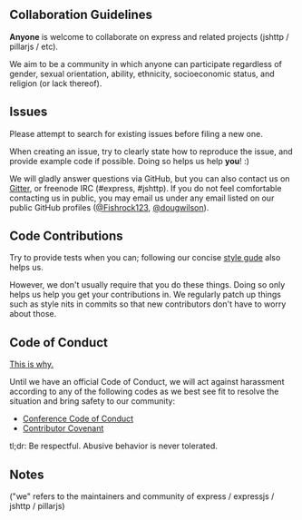 ## Collaboration Guidelines

__Anyone__ is welcome to collaborate on express and related projects (jshttp / pillarjs / etc).

We aim to be a community in which anyone can participate regardless of gender, sexual orientation, ability, ethnicity, socioeconomic status, and religion (or lack thereof).­


## Issues

Please attempt to search for existing issues before filing a new one.

When creating an issue, try to clearly state how to reproduce the issue, and provide example code if possible. Doing so helps us help __you__! :)

We will gladly answer questions via GitHub, but you can also contact us on [Gitter](https://gitter.im/), or freenode IRC (#express, #jshttp).
If you do not feel comfortable contacting us in public, you may email us under any email listed on our public GitHub profiles ([@Fishrock123](https://github.com/Fishrock123), [@dougwilson](https://github.com/dougwilson)).


## Code Contributions

Try to provide tests when you can; following our concise [style gude](https://github.com/jshttp/style-guide) also helps us.

However, we don't usually require that you do these things. Doing so only helps us help you get your contributions in.
We regularly patch up things such as style nits in commits so that new contributors don't have to worry about those.


## Code of Conduct

[This is why.](https://medium.com/node-js-javascript/codes-of-conduct-82ab2d88112d)

Until we have an official Code of Conduct, we will act against harassment according to any of the following codes as we best see fit to resolve the situation and bring safety to our community:

- [Conference Code of Conduct](http://confcodeofconduct.com/)
- [Contributor Covenant](https://github.com/Bantik/contributor_covenant/blob/master/CODE_OF_CONDUCT.md)

tl;dr: Be respectful. Abusive behavior is never tolerated.


## Notes

("we" refers to the maintainers and community of express / expressjs / jshttp / pillarjs)
